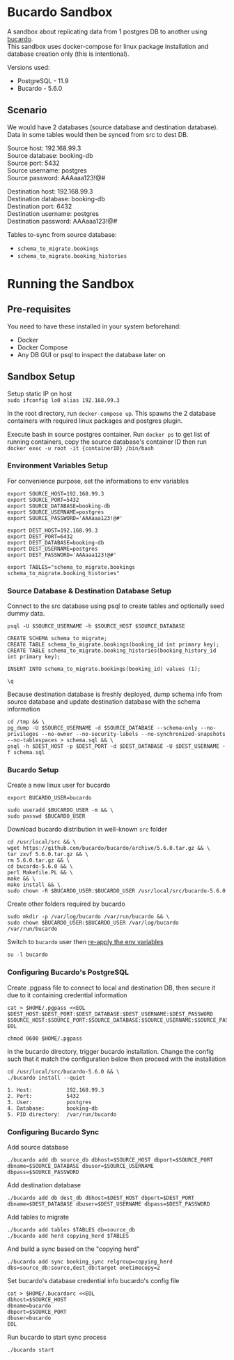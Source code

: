 # Bucardo Sandbox

A sandbox about replicating data from 1 postgres DB to another using [bucardo](https://bucardo.org/).  
This sandbox uses docker-compose for linux package installation and database creation only (this is intentional).

Versions used:  
- PostgreSQL - 11.9
- Bucardo - 5.6.0

## Scenario

We would have 2 databases (source database and destination database). Data in some tables would then be synced from src to dest DB.

Source host: 192.168.99.3  
Source database: booking-db  
Source port: 5432  
Source username: postgres  
Source password: AAAaaa123!@#

Destination host: 192.168.99.3  
Destination database: booking-db  
Destination port: 6432  
Destination username: postgres  
Destination password: AAAaaa123!@#

Tables to-sync from source database:  
- `schema_to_migrate.bookings`
- `schema_to_migrate.booking_histories`

# Running the Sandbox

## Pre-requisites

You need to have these installed in your system beforehand:  
- Docker
- Docker Compose
- Any DB GUI or psql to inspect the database later on

## Sandbox Setup

Setup static IP on host  
`sudo ifconfig lo0 alias 192.168.99.3`

In the root directory, run `docker-compose up`. This spawns the 2 database containers with required linux packages and postgres plugin.

Execute bash in source postgres container. Run `docker ps` to get list of running containers, copy the source database's container ID then run `docker exec -u root -it {containerID} /bin/bash`

### Environment Variables Setup

For convenience purpose, set the informations to env variables
```
export SOURCE_HOST=192.168.99.3
export SOURCE_PORT=5432
export SOURCE_DATABASE=booking-db
export SOURCE_USERNAME=postgres
export SOURCE_PASSWORD='AAAaaa123!@#'

export DEST_HOST=192.168.99.3
export DEST_PORT=6432  
export DEST_DATABASE=booking-db  
export DEST_USERNAME=postgres
export DEST_PASSWORD='AAAaaa123!@#'

export TABLES="schema_to_migrate.bookings schema_to_migrate.booking_histories"
```

### Source Database & Destination Database Setup

Connect to the src database using psql to create tables and optionally seed dummy data.  
```
psql -U $SOURCE_USERNAME -h $SOURCE_HOST $SOURCE_DATABASE

CREATE SCHEMA schema_to_migrate;
CREATE TABLE schema_to_migrate.bookings(booking_id int primary key);
CREATE TABLE schema_to_migrate.booking_histories(booking_history_id int primary key);

INSERT INTO schema_to_migrate.bookings(booking_id) values (1);

\q
```

Because destination database is freshly deployed, dump schema info from source database and update destination database with the schema information
```
cd /tmp && \
pg_dump -U $SOURCE_USERNAME -d $SOURCE_DATABASE --schema-only --no-privileges --no-owner --no-security-labels --no-synchronized-snapshots --no-tablespaces > schema.sql && \
psql -h $DEST_HOST -p $DEST_PORT -d $DEST_DATABASE -U $DEST_USERNAME -f schema.sql
```

### Bucardo Setup

Create a new linux user for bucardo
```
export BUCARDO_USER=bucardo

sudo useradd $BUCARDO_USER -m && \
sudo passwd $BUCARDO_USER
```

Download bucardo distribution in well-known `src` folder
```
cd /usr/local/src && \
wget https://github.com/bucardo/bucardo/archive/5.6.0.tar.gz && \
tar zxvf 5.6.0.tar.gz && \
rm 5.6.0.tar.gz && \
cd bucardo-5.6.0 && \
perl Makefile.PL && \
make && \
make install && \
sudo chown -R $BUCARDO_USER:$BUCARDO_USER /usr/local/src/bucardo-5.6.0
```

Create other folders required by bucardo  
```
sudo mkdir -p /var/log/bucardo /var/run/bucardo && \
sudo chown $BUCARDO_USER:$BUCARDO_USER /var/log/bucardo /var/run/bucardo
```

Switch to `bucardo` user then [re-apply the env variables](#environment-variables-setup)
```
su -l bucardo
```

### Configuring Bucardo's PostgreSQL

Create .pgpass file to connect to local and destination DB, then secure it due to it containing credential information
```
cat > $HOME/.pgpass <<EOL  
$DEST_HOST:$DEST_PORT:$DEST_DATABASE:$DEST_USERNAME:$DEST_PASSWORD
$SOURCE_HOST:$SOURCE_PORT:$SOURCE_DATABASE:$SOURCE_USERNAME:$SOURCE_PASSWORD
EOL

chmod 0600 $HOME/.pgpass
```

In the bucardo directory, trigger bucardo installation. Change the config such that it match the configuration below then proceed with the installation
```
cd /usr/local/src/bucardo-5.6.0 && \
./bucardo install --quiet
```

```
1. Host:           192.168.99.3 
2. Port:           5432  
3. User:           postgres  
4. Database:       booking-db  
5. PID directory:  /var/run/bucardo 
```

### Configuring Bucardo Sync

Add source database
```
./bucardo add db source_db dbhost=$SOURCE_HOST dbport=$SOURCE_PORT dbname=$SOURCE_DATABASE dbuser=$SOURCE_USERNAME dbpass=$SOURCE_PASSWORD
```

Add destination database
```
./bucardo add db dest_db dbhost=$DEST_HOST dbport=$DEST_PORT dbname=$DEST_DATABASE dbuser=$DEST_USERNAME dbpass=$DEST_PASSWORD
```

Add tables to migrate
```
./bucardo add tables $TABLES db=source_db
./bucardo add herd copying_herd $TABLES
```

And build a sync based on the "copying herd"
```
./bucardo add sync booking_sync relgroup=copying_herd dbs=source_db:source,dest_db:target onetimecopy=2
```

Set bucardo's database credential info bucardo's config file
```
cat > $HOME/.bucardorc <<EOL
dbhost=$SOURCE_HOST 
dbname=bucardo
dbport=$SOURCE_PORT
dbuser=bucardo  
EOL
```

Run bucardo to start sync process
```
./bucardo start
```